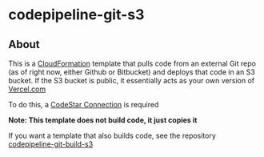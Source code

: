 # codepipeline-git-s3

## About

This is a [CloudFormation](https://docs.aws.amazon.com/AWSCloudFormation/latest/UserGuide/Welcome.html) template that pulls code from an external Git repo (as of right now, either Github or Bitbucket) and deploys that code in an S3 bucket. If the S3 bucket is public, it essentially acts as your own version of [Vercel.com](https://vercel.com/)

To do this, a [CodeStar Connection](https://docs.aws.amazon.com/codestar-connections/latest/APIReference/Welcome.html) is required

**Note: This template does not build code, it just copies it**

If you want a template that also builds code, see the repository [codepipeline-git-build-s3](https://github.com/Channeas/codepipeline-git-build-s3)
